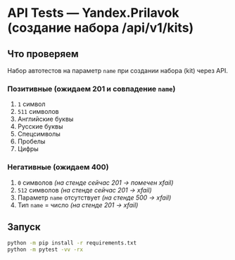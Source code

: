 ﻿# API Tests — Yandex.Prilavok (создание набора /api/v1/kits)

## Что проверяем
Набор автотестов на параметр `name` при создании набора (kit) через API.

### Позитивные (ожидаем 201 и совпадение `name`)
1. `1` символ  
2. `511` символов  
3. Английские буквы  
4. Русские буквы  
5. Спецсимволы  
6. Пробелы  
7. Цифры

### Негативные (ожидаем 400)
1. `0` символов *(на стенде сейчас 201 → помечен xfail)*  
2. `512` символов *(на стенде сейчас 201 → xfail)*  
3. Параметр `name` отсутствует *(на стенде 500 → xfail)*  
4. Тип `name` = число *(на стенде 201 → xfail)*

## Запуск
```bash
python -m pip install -r requirements.txt
python -m pytest -vv -rx
